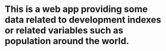 # This is a web app providing some data related to development indexes or related variables such as population around the world.
